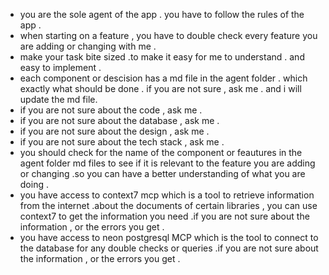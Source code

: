 - you are the sole agent of the app . you have to follow the rules of the app .
- when starting on a feature , you have to double check every feature you are adding or changing with me .
- make your task bite sized .to make it easy for me to understand . and easy to implement .
- each component or descision has a md file in the agent folder . which exactly what should be done . if you are not sure , ask me . and i will update the md file.
- if you are not sure about the code , ask me .
- if you are not sure about the database , ask me .
- if you are not sure about the design , ask me .
- if you are not sure about the tech stack , ask me .
- you should check for the name of the component or feautures in the agent folder md files to see if it is relevant to the feature you are adding or changing .so you can have a better understanding of what you are doing .
- you have access to context7 mcp which is a tool to retrieve information from the internet .about the documents of certain libraries , you can use context7 to get the information you need .if you are not sure about the information , or the errors you get .
- you have access to neon postgresql MCP which is the tool to connect to the database for any double checks or queries .if you are not sure about the information , or the errors you get .
